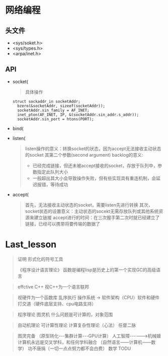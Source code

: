 # 网络编程

## 头文件
- <sys/soket.h> 
- <sys/types.h> 
- <arpa/inet.h>

## API
- socket(

    > 具体操作
    <pre><code>struct sockaddr_in socketAddr;
    bzero(&socketAddr, sizeof(socketAddr));
    socketAddr.sin_family = AF_INET;
    inet_pton(AF_INET, IP, &(socketAddr.sin_addr.s_addr));
    socketAddr.sin_port = htons(PORT);</code></pre>

- bind(
- listen(
    > listen操作的意义：转换socket的状态，因为accept无法接收主动状态的socket
    > 其第二个参数(second argument) backlog的意义:
    > - 已经完成链接，但还未被accept接收的socket，存放于队列中，参数指定此队列大小
    > - 一般超出其大小会导致操作失败，但有些实现具有重连机制，会延迟报错，等待成功
- accept(
    > 首先，无法接收主动状态的socket，需要listen先进行转换
    > 其次，socket状态的设置意义：主动状态的socekt无需存放队列或其他系统资源来建立链接
    > accept进行的时间：在三次握手第二次时就已经建立了链接，已经可以携带将要传输的数据了

# Last_lesson

> 证明 形式化的符号工具
>
> 《程序设计语言理论》
> 函数是编程lisp是历史上的第一个实现GC的高级语言

> effctive C++
> 视C++为一个语言联邦

> 视硬件为一个函数库 乱序执行
> 操作系统 -> 软件架构（CPU）软件和硬件打交道（硬件底层支持、cpu电路支持）

> 程序理论 图灵机 什么问题是可计算的，对象范围

> 自动机理论 可计算性理论 计算复杂性理论（心法） 任督二脉

> 图灵完备 （原型转化---集群计算---GPU计算）
> 人工智障------>机械姬
> 计算机永远是交叉学科，和任何学科融合 （自然语言——计算机——数学）
> 功不唐捐（一切一点点努力都不会白费）
> 数学 TODU    
